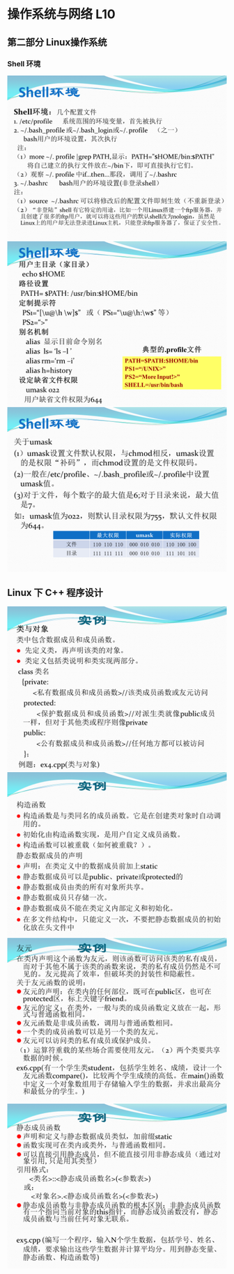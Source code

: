 # 操作系统与网络 L10

## 第二部分 Linux操作系统

### Shell 环境

![](L10_1.png)
![](L10_2.png)
![](L10_3.png)

## Linux 下 C++ 程序设计

![](L10_4.png)
![](L10_5.png)
![](L10_6.png)
![](L10_7.png)
